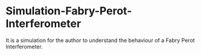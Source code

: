 # Simulation-Fabry-Perot-Interferometer
It is a simulation for the author to understand the behaviour of a Fabry Perot Interferometer. 
